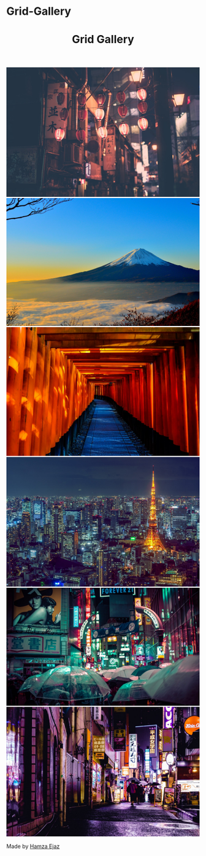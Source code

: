 # Grid-Gallery
<!DOCTYPE html>
<html lang="en">
<head>
    <meta charset="UTF-8">
    <meta name="viewport" content="width=device-width, initial-scale=1.0">
    <link href="https://fonts.googleapis.com/css?family=Poppins:400,500&display=swap" rel="stylesheet"/>
    <link href="https://fonts.googleapis.com/css2?family=Pacifico&display=swap" rel="stylesheet">
    <link rel="stylesheet" href="./style.css">
    <title>Picrid</title>
</head>
<body>
    <header>
        <h1>Grid Gallery</h1>
    </header>
    <section class="img__wrapper">
        <div class="wrapper img1">
            <img src="./Images/asia-japan-japanese-japanese-culture-590478.jpg" alt="asia-japan-japanese-japanese-culture">
        </div>
        <div class="wrapper img2">
            <img src="./Images/black-and-white-mountain-over-yellow-white-and-blue-sky-46253.jpg" alt="black-and-white-mountain-over-yellow-white-and-blue-sky">
        </div>
        <div class="wrapper img3">
            <img src="./Images/blue-orange-black-temple-96420.jpg" alt="blue-orange-black-temple">
        </div>
        <div class="wrapper img4">
            <img src="./Images/illuminated-tower-2614818.jpg" alt="illuminated-tower">
        </div>
        <div class="wrapper img5">
            <img src="./Images/people-near-buildings-during-nighttime-with-lights-2816903.jpg" alt="people-near-buildings-during-nighttime-with-lights">
        </div>
        <div class="wrapper img6">
            <img src="./Images/woman-walking-in-the-street-during-night-time-1134166.jpg" alt="woman-walking-in-the-street-during-night-time">
        </div>
    </section>
    <footer>
        <p class="contact">Made by <a href="https://github.com/hamzaejaz787">Hamza Ejaz</a></p>
    </footer>
</body>
</html>
